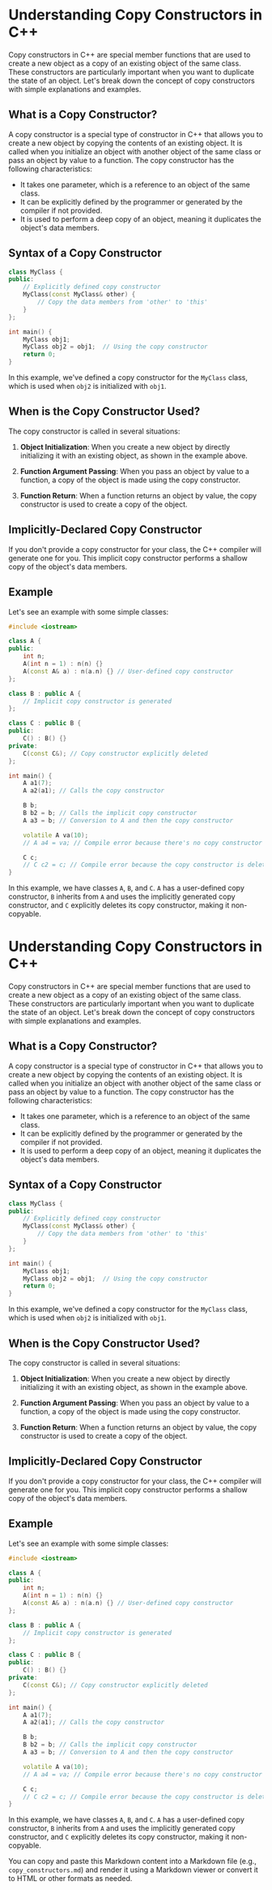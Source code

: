 # Understanding Copy Constructors in C++

Copy constructors in C++ are special member functions that are used to create a new object as a copy of an existing object of the same class. These constructors are particularly important when you want to duplicate the state of an object. Let's break down the concept of copy constructors with simple explanations and examples.

## What is a Copy Constructor?

A copy constructor is a special type of constructor in C++ that allows you to create a new object by copying the contents of an existing object. It is called when you initialize an object with another object of the same class or pass an object by value to a function. The copy constructor has the following characteristics:

- It takes one parameter, which is a reference to an object of the same class.
- It can be explicitly defined by the programmer or generated by the compiler if not provided.
- It is used to perform a deep copy of an object, meaning it duplicates the object's data members.

## Syntax of a Copy Constructor

```cpp
class MyClass {
public:
    // Explicitly defined copy constructor
    MyClass(const MyClass& other) {
        // Copy the data members from 'other' to 'this'
    }
};

int main() {
    MyClass obj1;
    MyClass obj2 = obj1;  // Using the copy constructor
    return 0;
}
```

In this example, we've defined a copy constructor for the `MyClass` class, which is used when `obj2` is initialized with `obj1`.

## When is the Copy Constructor Used?

The copy constructor is called in several situations:

1. **Object Initialization**: When you create a new object by directly initializing it with an existing object, as shown in the example above.

2. **Function Argument Passing**: When you pass an object by value to a function, a copy of the object is made using the copy constructor.

3. **Function Return**: When a function returns an object by value, the copy constructor is used to create a copy of the object.

## Implicitly-Declared Copy Constructor

If you don't provide a copy constructor for your class, the C++ compiler will generate one for you. This implicit copy constructor performs a shallow copy of the object's data members.

## Example

Let's see an example with some simple classes:

```cpp
#include <iostream>

class A {
public:
    int n;
    A(int n = 1) : n(n) {}
    A(const A& a) : n(a.n) {} // User-defined copy constructor
};

class B : public A {
    // Implicit copy constructor is generated
};

class C : public B {
public:
    C() : B() {}
private:
    C(const C&); // Copy constructor explicitly deleted
};

int main() {
    A a1(7);
    A a2(a1); // Calls the copy constructor

    B b;
    B b2 = b; // Calls the implicit copy constructor
    A a3 = b; // Conversion to A and then the copy constructor

    volatile A va(10);
    // A a4 = va; // Compile error because there's no copy constructor

    C c;
    // C c2 = c; // Compile error because the copy constructor is deleted
}
```

In this example, we have classes `A`, `B`, and `C`. `A` has a user-defined copy constructor, `B` inherits from `A` and uses the implicitly generated copy constructor, and `C` explicitly deletes its copy constructor, making it non-copyable.

# Understanding Copy Constructors in C++

Copy constructors in C++ are special member functions that are used to create a new object as a copy of an existing object of the same class. These constructors are particularly important when you want to duplicate the state of an object. Let's break down the concept of copy constructors with simple explanations and examples.

## What is a Copy Constructor?

A copy constructor is a special type of constructor in C++ that allows you to create a new object by copying the contents of an existing object. It is called when you initialize an object with another object of the same class or pass an object by value to a function. The copy constructor has the following characteristics:

- It takes one parameter, which is a reference to an object of the same class.
- It can be explicitly defined by the programmer or generated by the compiler if not provided.
- It is used to perform a deep copy of an object, meaning it duplicates the object's data members.

## Syntax of a Copy Constructor

```cpp
class MyClass {
public:
    // Explicitly defined copy constructor
    MyClass(const MyClass& other) {
        // Copy the data members from 'other' to 'this'
    }
};

int main() {
    MyClass obj1;
    MyClass obj2 = obj1;  // Using the copy constructor
    return 0;
}
```

In this example, we've defined a copy constructor for the `MyClass` class, which is used when `obj2` is initialized with `obj1`.

## When is the Copy Constructor Used?

The copy constructor is called in several situations:

1. **Object Initialization**: When you create a new object by directly initializing it with an existing object, as shown in the example above.

2. **Function Argument Passing**: When you pass an object by value to a function, a copy of the object is made using the copy constructor.

3. **Function Return**: When a function returns an object by value, the copy constructor is used to create a copy of the object.

## Implicitly-Declared Copy Constructor

If you don't provide a copy constructor for your class, the C++ compiler will generate one for you. This implicit copy constructor performs a shallow copy of the object's data members.

## Example

Let's see an example with some simple classes:

```cpp
#include <iostream>

class A {
public:
    int n;
    A(int n = 1) : n(n) {}
    A(const A& a) : n(a.n) {} // User-defined copy constructor
};

class B : public A {
    // Implicit copy constructor is generated
};

class C : public B {
public:
    C() : B() {}
private:
    C(const C&); // Copy constructor explicitly deleted
};

int main() {
    A a1(7);
    A a2(a1); // Calls the copy constructor

    B b;
    B b2 = b; // Calls the implicit copy constructor
    A a3 = b; // Conversion to A and then the copy constructor

    volatile A va(10);
    // A a4 = va; // Compile error because there's no copy constructor

    C c;
    // C c2 = c; // Compile error because the copy constructor is deleted
}
```

In this example, we have classes `A`, `B`, and `C`. `A` has a user-defined copy constructor, `B` inherits from `A` and uses the implicitly generated copy constructor, and `C` explicitly deletes its copy constructor, making it non-copyable.

You can copy and paste this Markdown content into a Markdown file (e.g., `copy_constructors.md`) and render it using a Markdown viewer or convert it to HTML or other formats as needed.
